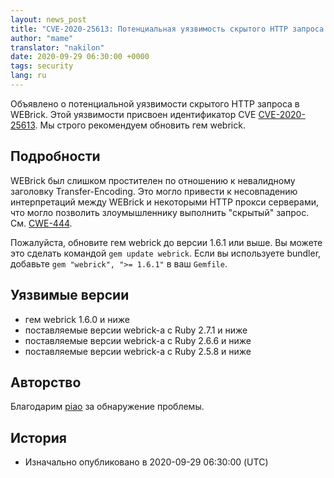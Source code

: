 ```yaml
---
layout: news_post
title: "CVE-2020-25613: Потенциальная уязвимость скрытого HTTP запроса в WEBrick"
author: "mame"
translator: "nakilon"
date: 2020-09-29 06:30:00 +0000
tags: security
lang: ru
---
```


Объявлено о потенциальной уязвимости скрытого HTTP запроса в WEBrick. Этой уязвимости присвоен идентификатор CVE [CVE-2020-25613](https://cve.mitre.org/cgi-bin/cvename.cgi?name=CVE-2020-25613). Мы строго рекомендуем обновить гем webrick.

## Подробности

WEBrick был слишком простителен по отношению к невалидному заголовку Transfer-Encoding. Это могло привести к несовпадению интерпретаций между WEBrick и некоторыми HTTP прокси серверами, что могло позволить злоумышленнику выполнить "скрытый" запрос. См. [CWE-444](https://cwe.mitre.org/data/definitions/444.html).

Пожалуйста, обновите гем webrick до версии 1.6.1 или выше.  Вы можете это сделать командой `gem update webrick`.  Если вы используете bundler, добавьте `gem "webrick", ">= 1.6.1"` в ваш `Gemfile`.

## Уязвимые версии

* гем webrick 1.6.0 и ниже
* поставляемые версии webrick-а с Ruby 2.7.1 и ниже
* поставляемые версии webrick-а с Ruby 2.6.6 и ниже
* поставляемые версии webrick-а с Ruby 2.5.8 и ниже

## Авторство

Благодарим [piao](https://hackerone.com/piao) за обнаружение проблемы.

## История

* Изначально опубликовано в 2020-09-29 06:30:00 (UTC)
